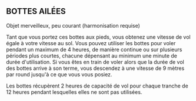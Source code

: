## BOTTES AILÉES

Objet merveilleux, peu courant (harmonisation requise)

Tant que vous portez ces bottes aux pieds, vous obtenez une
vitesse de vol égale à votre vitesse au sol. Vous pouvez utiliser
les bottes pour voler pendant un maximum de 4 heures, de
manière continue ou sur plusieurs périodes plus courtes,
chacune dépensant au minimum une minute de durée
d'utilisation. Si vous êtes en train de voler alors que la durée
de vol des bottes arrive à son terme, vous descendez à une
vitesse de 9 mètres par round jusqu'à ce que vous vous posiez.

Les bottes récupèrent 2 heures de capacité de vol pour
chaque tranche de 12 heures pendant lesquelles elles ne
sont pas utilisées.
